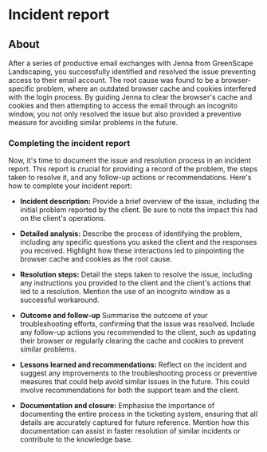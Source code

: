 # **Incident report**

## About 
After a series of productive email exchanges with Jenna from GreenScape Landscaping, you successfully identified and resolved the issue preventing access to their email account. The root cause was found to be a browser-specific problem, where an outdated browser cache and cookies interfered with the login process. By guiding Jenna to clear the browser's cache and cookies and then attempting to access the email through an incognito window, you not only resolved the issue but also provided a preventive measure for avoiding similar problems in the future.

### Completing the incident report
Now, it's time to document the issue and resolution process in an incident report. This report is crucial for providing a record of the problem, the steps taken to resolve it, and any follow-up actions or recommendations. Here's how to complete your incident report:

- **Incident description:** 
Provide a brief overview of the issue, including the initial problem reported by the client. Be sure to note the impact this had on the client's operations.

- **Detailed analysis:** 
Describe the process of identifying the problem, including any specific questions you asked the client and the responses you received. Highlight how these interactions led to pinpointing the browser cache and cookies as the root cause.

- **Resolution steps:** 
Detail the steps taken to resolve the issue, including any instructions you provided to the client and the client's actions that led to a resolution. Mention the use of an incognito window as a successful workaround.

- **Outcome and follow-up**
Summarise the outcome of your troubleshooting efforts, confirming that the issue was resolved. Include any follow-up actions you recommended to the client, such as updating their browser or regularly clearing the cache and cookies to prevent similar problems.

- **Lessons learned and recommendations:**
Reflect on the incident and suggest any improvements to the troubleshooting process or preventive measures that could help avoid similar issues in the future. This could involve recommendations for both the support team and the client.

- **Documentation and closure:**
Emphasise the importance of documenting the entire process in the ticketing system, ensuring that all details are accurately captured for future reference. Mention how this documentation can assist in faster resolution of similar incidents or contribute to the knowledge base.